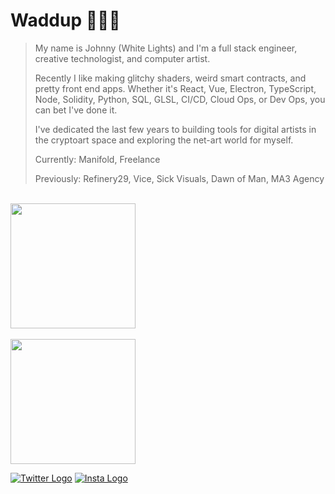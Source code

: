 # Waddup 🤘🏼💀

> My name is Johnny (White Lights) and I'm a full stack engineer, creative technologist, and computer artist.
>
> Recently I like making glitchy shaders, weird smart contracts, and pretty front end apps. Whether it's React, Vue, Electron, TypeScript, Node, Solidity, Python, SQL, GLSL, CI/CD, Cloud Ops, or Dev Ops, you can bet I've done it.
>
> I've dedicated the last few years to building tools for digital artists in the cryptoart space and exploring the net-art world for myself.
> 
>
> Currently: Manifold, Freelance
>
> Previously: Refinery29, Vice, Sick Visuals, Dawn of Man, MA3 Agency
<br/>

<a href="#">
  <img height=200 align="center" src="https://github-readme-stats.vercel.app/api?username=johnnyshankman&count_private=true&show_icons=true&theme=dracula&include_all_commits=true&hide=stars&hide_border=true&hide_rank=true" />
</a>
<br/>
<br/>
<a href="#">
  <img height=200 align="center" src="https://github-readme-stats.vercel.app/api/top-langs/?username=johnnyshankman&layout=compact&theme=dracula&langs_count=8&size_weight=0.1&count_weight=0.9&hide_border=true" />
</a>

[![Twitter Logo](https://icons.iconarchive.com/icons/limav/flat-gradient-social/32/Twitter-icon.png)](https://x.com/iamwhitelights)
[![Insta Logo](https://icons.iconarchive.com/icons/uiconstock/socialmedia/32/Instagram-icon.png)](https://instagram.com/iamwhitelights)

